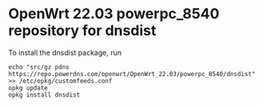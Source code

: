 OpenWrt 22.03 powerpc_8540 repository for dnsdist
========

To install the dnsdist package, run

```
echo "src/gz pdns https://repo.powerdns.com/openwrt/OpenWrt_22.03/powerpc_8540/dnsdist" >> /etc/opkg/customfeeds.conf
opkg update
opkg install dnsdist
```
